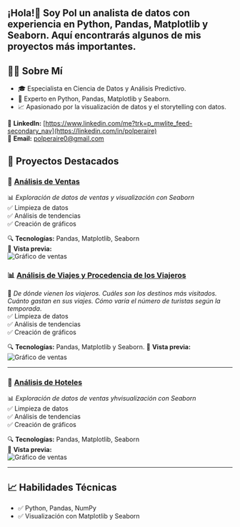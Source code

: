 ## ¡Hola!👋 Soy Pol un analista de datos con experiencia en Python, Pandas, Matplotlib y Seaborn. Aquí encontrarás algunos de mis proyectos más importantes.

## 🧑‍💻 Sobre Mí
- 🎓 Especialista en Ciencia de Datos y Análisis Predictivo.
- 🐍 Experto en Python, Pandas, Matplotlib y Seaborn.
- 📈 Apasionado por la visualización de datos y el storytelling con datos.

🔗 **LinkedIn:** [https://www.linkedin.com/me?trk=p_mwlite_feed-secondary_nav](https://linkedin.com/in/polperaire)  
📧 **Email:** [polperaire0@gmail.com](mailto:polperaire0@gmail.com)

## 📂 Proyectos Destacados
### 🚀 [Análisis de Ventas](https://github.com/polperaire/analisis-ventas)
📊 *Exploración de datos de ventas y visualización con Seaborn*  
✅ Limpieza de datos  
✅ Análisis de tendencias  
✅ Creación de gráficos  

🔍 **Tecnologías:** Pandas, Matplotlib, Seaborn  
📸 **Vista previa:**  
![Gráfico de ventas](  )

### 📊 [Análisis de Viajes y Procedencia de los Viajeros](https://github.com/polperaire/analisis-viajes)
🚀 *De dónde vienen los viajeros. Cuáles son los destinos más visitados. Cuánto gastan en sus viajes. Cómo varía el número de turistas según la temporada*.  
✅ Limpieza de datos  
✅ Análisis de tendencias  
✅ Creación de gráficos  

🔍 **Tecnologías:** Pandas, Matplotlib y Seaborn.
📸 **Vista previa:**  
![Gráfico de ventas](  )

---

### 🚀 [Análisis de Hoteles](https://github.com/polperaire/analisis-hoteles)
📊 *Exploración de datos de ventas yhvisualización con Seaborn*  
✅ Limpieza de datos  
✅ Análisis de tendencias  
✅ Creación de gráficos  

🔍 **Tecnologías:** Pandas, Matplotlib, Seaborn  
📸 **Vista previa:**  
![Gráfico de ventas](https://via.placeholder.com/500)

---

## 📈 Habilidades Técnicas
- ✅ Python, Pandas, NumPy  
- ✅ Visualización con Matplotlib y Seaborn 

<!--
**PolPeraire/PolPeraire** is a ✨ _special_ ✨ repository because its `README.md` (this file) appears on your GitHub profile.

Here are some ideas to get you started:

- 🔭 I’m currently working on ...
- 🌱 I’m currently learning ...
- 👯 I’m looking to collaborate on ...
- 🤔 I’m looking for help with ...
- 💬 Ask me about ...
- 📫 How to reach me: ...
- 😄 Pronouns: ...
- ⚡ Fun fact: ...
-->

